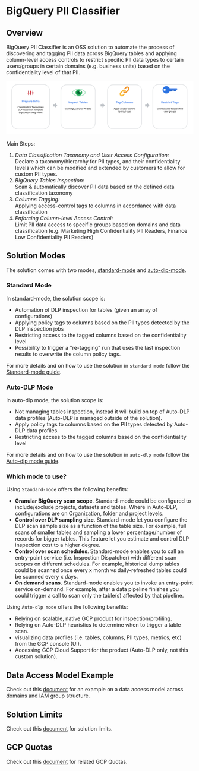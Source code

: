 # BigQuery PII Classifier

## Overview

BigQuery PII Classifier is an OSS solution to automate the process of discovering and tagging
PII data across BigQuery tables and applying column-level access controls to restrict 
specific PII data types to certain users/groups in certain domains (e.g. business units)
based on the confidentiality level of that PII.

![alt text](diagrams/summary.png)

Main Steps:

1. *Data Classification Taxonomy and User Access Configuration:*  
   Declare a taxonomy/hierarchy for PII types, and their confidentiality levels which can be modified and extended by customers to allow for custom PII types. 
2. *BigQuery Tables Inspection:*  
   Scan & automatically discover PII data based on the defined data classification taxonomy
3. *Columns Tagging:*  
   Applying access-control tags to columns in accordance with data classification 
4. *Enforcing Column-level Access Control:*  
    Limit PII data access to specific groups based on domains and data classification (e.g. Marketing High Confidentiality PII Readers, Finance Low Confidentiality PII Readers)  

## Solution Modes
The solution comes with two modes, [standard-mode](docs/guide-standard-dlp.md) and [auto-dlp-mode](docs/guide-auto-dlp.md).

### Standard Mode

In standard-mode, the solution scope is:
* Automation of DLP inspection for tables (given an array of configurations)
* Applying policy tags to columns based on the PII types detected by the DLP inspection jobs
* Restricting access to the tagged columns based on the confidentiality level
* Possibility to trigger a "re-tagging" run that uses the last inspection results to overwrite the column policy tags.

For more details and on how to use the solution in `standard mode` follow the [Standard-mode guide](docs/guide-standard-dlp.md).

### Auto-DLP Mode 

In auto-dlp mode, the solution scope is:
* Not managing tables inspection, instead it will build on top of Auto-DLP data profiles (Auto-DLP is managed outside of the solution).
* Apply policy tags to columns based on the PII types detected by Auto-DLP data profiles.
* Restricting access to the tagged columns based on the confidentiality level

For more details and on how to use the solution in `auto-dlp mode` follow the [Auto-dlp mode guide](docs/guide-auto-dlp.md).

### Which mode to use?

Using `Standard-mode` offers the following benefits:
* **Granular BigQuery scan scope**. Standard-mode could be configured to include/exclude projects, datasets and tables. Where in Auto-DLP, configurations 
are on Organization, folder and project levels. 
* **Control over DLP sampling size**. Standard-mode let you configure the DLP scan sample size as a function of the table size. For example, full scans of smaller tables
and sampling a lower percentage/number of records for bigger tables. This feature let you estimate and control DLP inspection cost to a higher degree.
* **Control over scan schedules**. Standard-mode enables you to call an entry-point service (i.e. Inspection Dispatcher) with different scan scopes on different schedules.
For example, historical dump tables could be scanned once every x month vs daily-refreshed tables could be scanned every x days.
* **On demand scans**. Standard-mode enables you to invoke an entry-point service on-demand. For example, after a data pipeline 
finishes you could trigger a call to scan only the table(s) affected by that pipeline.    

Using `Auto-dlp mode` offers the following benefits:
* Relying on scalable, native GCP product for inspection/profiling.
* Relying on Auto-DLP heuristics to determine when to trigger a table scan. 
* visualizing data profiles (i.e. tables, columns, PII types, metrics, etc) from the GCP console (UI).
* Accessing GCP Cloud Support for the product (Auto-DLP only, not this custom solution).

## Data Access Model Example
 
  Check out this [document](docs/common-iam-example.md) for an example on a data access
  model across domains and IAM group structure.

 ## Solution Limits
  
 Check out this [document](docs/common-limits.md) for solution limits.
 
 ## GCP Quotas
 
 Check out this [document](docs/common-quotas.md) for related GCP Quotas.